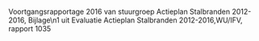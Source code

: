 Voortgangsrapportage 2016 van stuurgroep Actieplan Stalbranden 2012-2016, Bijlage\n1 uit Evaluatie Actieplan Stalbranden 2012-2016,WU/IFV, rapport 1035
